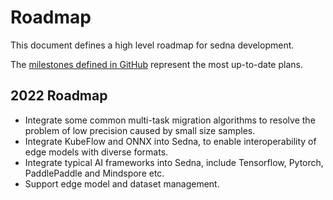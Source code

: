# Roadmap

This document defines a high level roadmap for sedna development.

The [milestones defined in GitHub](https://github.com/kubeedge/sedna/milestones) represent the most up-to-date plans.

## 2022 Roadmap

- Integrate some common multi-task migration algorithms to resolve the problem of low precision caused by small size
  samples.
- Integrate KubeFlow and ONNX into Sedna, to enable interoperability of edge models with diverse formats.
- Integrate typical AI frameworks into Sedna, include Tensorflow, Pytorch, PaddlePaddle and Mindspore etc.
- Support edge model and dataset management.


